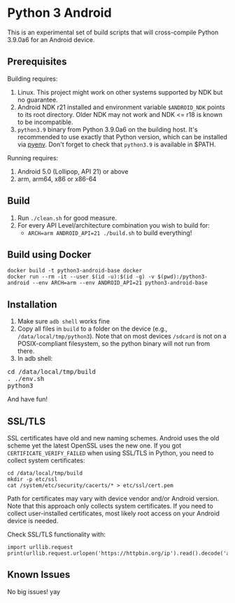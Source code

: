 Python 3 Android
================

This is an experimental set of build scripts that will cross-compile Python 3.9.0a6 for an Android device.

Prerequisites
-------------

Building requires:

1. Linux. This project might work on other systems supported by NDK but no guarantee.
2. Android NDK r21 installed and environment variable ``$ANDROID_NDK`` points to its root directory. Older NDK may not work and NDK <= r18 is known to be incompatible.
3. `python3.9` binary from Python 3.9.0a6 on the building host. It's recommended to use exactly that Python version, which can be installed via [pyenv](https://github.com/yyuu/pyenv). Don't forget to check that `python3.9` is available in $PATH.

Running requires:

1. Android 5.0 (Lollipop, API 21) or above
2. arm, arm64, x86 or x86-64

Build
-----

1. Run `./clean.sh` for good measure.
2. For every API Level/architecture combination you wish to build for:
   * `ARCH=arm ANDROID_API=21 ./build.sh` to build everything!

Build using Docker
------------------

```
docker build -t python3-android-base docker
docker run --rm -it --user $(id -u):$(id -g) -v $(pwd):/python3-android --env ARCH=arm --env ANDROID_API=21 python3-android-base
```

Installation
------------

1. Make sure `adb shell` works fine
2. Copy all files in `build` to a folder on the device (e.g., ```/data/local/tmp/python3```). Note that on most devices `/sdcard` is not on a POSIX-compliant filesystem, so the python binary will not run from there.
3. In adb shell:
<pre>
cd /data/local/tmp/build
. ./env.sh
python3
</pre>
   And have fun!

SSL/TLS
-------
SSL certificates have old and new naming schemes. Android uses the old scheme yet the latest OpenSSL uses the new one. If you got ```CERTIFICATE_VERIFY_FAILED``` when using SSL/TLS in Python, you need to collect system certificates:
```
cd /data/local/tmp/build
mkdir -p etc/ssl
cat /system/etc/security/cacerts/* > etc/ssl/cert.pem
```
Path for certificates may vary with device vendor and/or Android version. Note that this approach only collects system certificates. If you need to collect user-installed certificates, most likely root access on your Android device is needed.

Check SSL/TLS functionality with:
```
import urllib.request
print(urllib.request.urlopen('https://httpbin.org/ip').read().decode('ascii'))
```


Known Issues
------------

No big issues! yay

